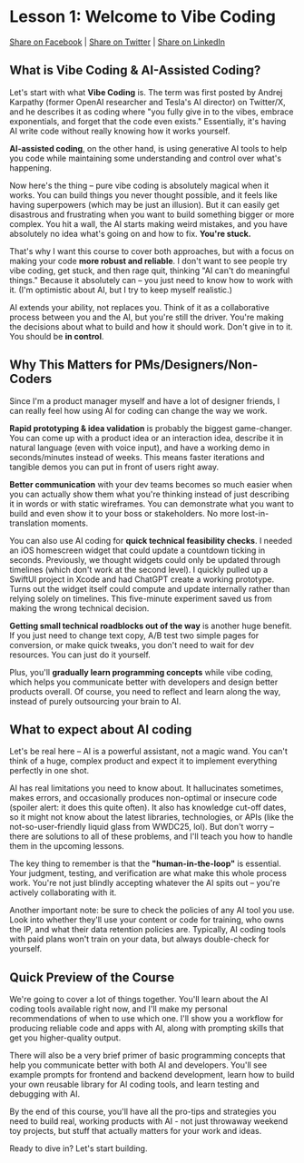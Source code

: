 # Lesson 1: Welcome to Vibe Coding

[Share on Facebook](https://www.facebook.com/sharer/sharer.php?u=https%3A//github.com/Troyanovsky/vibe-coding-guide/blob/main/en/Lesson_1_Intro.md) | [Share on Twitter](https://twitter.com/intent/tweet?text=https%3A//github.com/Troyanovsky/vibe-coding-guide/blob/main/en/Lesson_1_Intro.md) | [Share on LinkedIn](https://www.linkedin.com/shareArticle?mini=true&url=https%3A//twitter.com/intent/tweet?text=https%253A//github.com/Troyanovsky/vibe-coding-guide/blob/main/en/Lesson_1_Intro.md)

## What is Vibe Coding & AI-Assisted Coding?

Let's start with what **Vibe Coding** is. The term was first posted by Andrej Karpathy (former OpenAI researcher and Tesla's AI director) on Twitter/X, and he describes it as coding where "you fully give in to the vibes, embrace exponentials, and forget that the code even exists." Essentially, it's having AI write code without really knowing how it works yourself.

**AI-assisted coding**, on the other hand, is using generative AI tools to help you code while maintaining some understanding and control over what's happening.

Now here's the thing – pure vibe coding is absolutely magical when it works. You can build things you never thought possible, and it feels like having superpowers (which may be just an illusion). But it can easily get disastrous and frustrating when you want to build something bigger or more complex. You hit a wall, the AI starts making weird mistakes, and you have absolutely no idea what's going on and how to fix. **You're stuck.**

That's why I want this course to cover both approaches, but with a focus on making your code **more robust and reliable**. I don't want to see people try vibe coding, get stuck, and then rage quit, thinking "AI can't do meaningful things." Because it absolutely can – you just need to know how to work with it. (I'm optimistic about AI, but I try to keep myself realistic.)

AI extends your ability, not replaces you. Think of it as a collaborative process between you and the AI, but you're still the driver. You're making the decisions about what to build and how it should work. Don't give in to it. You should be **in control**.

## Why This Matters for PMs/Designers/Non-Coders

Since I'm a product manager myself and have a lot of designer friends, I can really feel how using AI for coding can change the way we work.

**Rapid prototyping & idea validation** is probably the biggest game-changer. You can come up with a product idea or an interaction idea, describe it in natural language (even with voice input), and have a working demo in seconds/minutes instead of weeks. This means faster iterations and tangible demos you can put in front of users right away.

**Better communication** with your dev teams becomes so much easier when you can actually show them what you're thinking instead of just describing it in words or with static wireframes. You can demonstrate what you want to build and even show it to your boss or stakeholders. No more lost-in-translation moments.

You can also use AI coding for **quick technical feasibility checks**. I needed an iOS homescreen widget that could update a countdown ticking in seconds. Previously, we thought widgets could only be updated through timelines (which don't work at the second level). I quickly pulled up a SwiftUI project in Xcode and had ChatGPT create a working prototype. Turns out the widget itself could compute and update internally rather than relying solely on timelines. This five-minute experiment saved us from making the wrong technical decision.

**Getting small technical roadblocks out of the way** is another huge benefit. If you just need to change text copy, A/B test two simple pages for conversion, or make quick tweaks, you don't need to wait for dev resources. You can just do it yourself.

Plus, you'll **gradually learn programming concepts** while vibe coding, which helps you communicate better with developers and design better products overall. Of course, you need to reflect and learn along the way, instead of purely outsourcing your brain to AI.

## What to expect about AI coding

Let's be real here – AI is a powerful assistant, not a magic wand. You can't think of a huge, complex product and expect it to implement everything perfectly in one shot.

AI has real limitations you need to know about. It hallucinates sometimes, makes errors, and occasionally produces non-optimal or insecure code (spoiler alert: it does this quite often). It also has knowledge cut-off dates, so it might not know about the latest libraries, technologies, or APIs (like the not-so-user-friendly liquid glass from WWDC25, lol). But don't worry – there are solutions to all of these problems, and I'll teach you how to handle them in the upcoming lessons.

The key thing to remember is that the **"human-in-the-loop"** is essential. Your judgment, testing, and verification are what make this whole process work. You're not just blindly accepting whatever the AI spits out – you're actively collaborating with it.

Another important note: be sure to check the policies of any AI tool you use. Look into whether they'll use your content or code for training, who owns the IP, and what their data retention policies are. Typically, AI coding tools with paid plans won't train on your data, but always double-check for yourself.

## Quick Preview of the Course

We're going to cover a lot of things together. You'll learn about the AI coding tools available right now, and I'll make my personal recommendations of when to use which one. I'll show you a workflow for producing reliable code and apps with AI, along with prompting skills that get you higher-quality output.

There will also be a very brief primer of basic programming concepts that help you communicate better with both AI and developers. You'll see example prompts for frontend and backend development, learn how to build your own reusable library for AI coding tools, and learn testing and debugging with AI.

By the end of this course, you'll have all the pro-tips and strategies you need to build real, working products with AI - not just throwaway weekend toy projects, but stuff that actually matters for your work and ideas.

Ready to dive in? Let's start building.